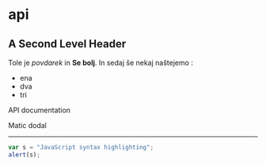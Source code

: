api
===

A Second Level Header
---------------------

Tole je *povdarek* in **Se bolj**. In sedaj še nekaj naštejemo :
- ena
- dva
- tri

API documentation

Matic dodal

---
```javascript
var s = "JavaScript syntax highlighting";
alert(s);
```
